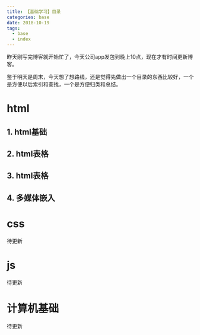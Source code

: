 ```yaml
---
title: 【基础学习】目录
categories: base
date: 2018-10-19
tags:
  - base
  - index
---
```


昨天刚写完博客就开始忙了，今天公司app发包到晚上10点，现在才有时间更新博客。

鉴于明天是周末，今天想了想路线，还是觉得先做出一个目录的东西比较好，一个是方便以后索引和查找，一个是方便归类和总结。

# html
## 1. html基础
## 2. html表格
## 3. html表格
## 4. 多媒体嵌入

# css
待更新

# js
待更新


# 计算机基础
待更新